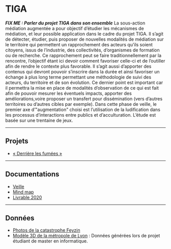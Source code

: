 # TIGA
***FIX ME : Parler du projet TIGA dans son ensemble***
La sous-action médiation augmentée a pour objectif d’étudier les mécanismes de médiation, et leur possible application dans le cadre du projet TIGA. Il s’agit de détecter, étudier, puis proposer de nouvelles modalités de médiation sur le territoire qui permettent un rapprochement des acteurs qu’ils soient citoyens, issus de l’industrie, des collectivités, d’organismes de formation ou de recherche. Ce rapprochement peut se faire traditionnellement par la rencontre, l’objectif étant ici devoir comment favoriser celle-ci et de l’outiller afin de rendre le contexte plus favorable. Il s’agit aussi d’apporter des contenus qui devront pouvoir s’inscrire dans la   durée   et   ainsi   favoriser   un   échange   à   plus   long   terme   permettant   une méthodologie de suivi des acteurs, du territoire et de son évolution. Ce dernier point est important car il permettra la mise en place de modalités d’observation de ce qui est fait afin de pouvoir mesurer les éventuels impacts, apporter des améliorations,voire proposer un transfert pour dissémination (vers d’autres territoires ou d’autres cibles par exemple).
Dans cette phase de veille, le premier axe d’"augmentation" choisi est l’utilisation de la ludification dans les processus d’interactions entre publics et d’acculturation. L’étude est basée sur une trentaine de jeux.
*** 

## Projets
* [« Derrière les fumées »](https://github.com/VCityTeam/TIGA-Webdocumentaire/blob/main/README.md)
***

## Documentations
* [Veille](https://docs.google.com/spreadsheets/d/1WMBi1XcP12ggSY--qWQrSYCXhRfvsycCfQJ3W6OuaC4/edit?usp=sharing)
* [Mind map](https://docs.google.com/spreadsheets/d/1WMBi1XcP12ggSY--qWQrSYCXhRfvsycCfQJ3W6OuaC4/edit?usp=sharing)
* [Livrable 2020](./Livrables/Action14_UDL_LIRIS_2020.pdf) 
***

## Données
* [Photos de la catastrophe Feyzin](https://numelyo.bm-lyon.fr/BML:BML_01ICO001015c33b77d0036c?&collection_pid=BML:BML_01ICO00101&luckyStrike=1&query[]=isubjectgeographic:%22Feyzin%20(Rh%C3%B4ne)%22&hitPageSize=1&hitTotal=62&hitStart=24)
* [Modèle 3D de la métropole de Lyon](https://partage.liris.cnrs.fr/index.php/apps/files/?dir=/VCity/Data/Obj/Metropole%20de%20Lyon&fileid=251305282) : Données générées lors de projet étudiant de master en informatique.
